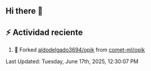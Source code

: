 ## Hi there 👋

## :zap: Actividad reciente
<!--RECENT_ACTIVITY:start-->
1. 🔱 Forked [aldodelgado3694/opik](https://github.com/aldodelgado3694/opik) from [comet-ml/opik](https://github.com/comet-ml/opik)<br>
<!--RECENT_ACTIVITY:end-->

<!--RECENT_ACTIVITY:last_update-->
Last Updated: Tuesday, June 17th, 2025, 12:30:07 PM
<!--RECENT_ACTIVITY:last_update_end-->

<!--
**aldodelgado3694/aldodelgado3694** is a ✨ _special_ ✨ repository because its `README.md` (this file) appears on your GitHub profile.

Here are some ideas to get you started:

- 🔭 I’m currently working on ...
- 🌱 I’m currently learning ...
- 👯 I’m looking to collaborate on ...
- 🤔 I’m looking for help with ...
- 💬 Ask me about ...
- 📫 How to reach me: ...
- 😄 Pronouns: ...
- ⚡ Fun fact: ...
-->
